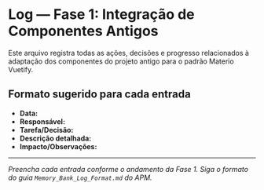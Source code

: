 # Log — Fase 1: Integração de Componentes Antigos

Este arquivo registra todas as ações, decisões e progresso relacionados à adaptação dos componentes do projeto antigo para o padrão Materio Vuetify.

## Formato sugerido para cada entrada

- **Data:**
- **Responsável:**
- **Tarefa/Decisão:**
- **Descrição detalhada:**
- **Impacto/Observações:**

---

*Preencha cada entrada conforme o andamento da Fase 1. Siga o formato do guia `Memory_Bank_Log_Format.md` do APM.*
